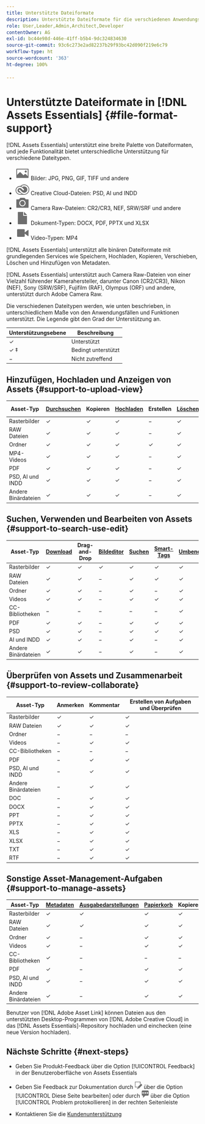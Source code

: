 ```yaml
---
title: Unterstützte Dateiformate
description: Unterstützte Dateiformate für die verschiedenen Anwendungsfälle von  [!DNL Assets Essentials]
role: User,Leader,Admin,Architect,Developer
contentOwner: AG
exl-id: bc44e98d-446e-41ff-b5b4-9dc324834630
source-git-commit: 93c6c273e2ad82237b29f93bc42d090f219e6c79
workflow-type: ht
source-wordcount: '363'
ht-degree: 100%

---
```


# Unterstützte Dateiformate in [!DNL Assets Essentials] {#file-format-support}

[!DNL Assets Essentials] unterstützt eine breite Palette von Dateiformaten, und jede Funktionalität bietet unterschiedliche Unterstützung für verschiedene Dateitypen.

* ![Symbol für Bilddateityp](assets/image-icon.svg) Bilder: JPG, PNG, GIF, TIFF und andere
* ![Symbol für Creative Cloud-Typ](assets/creative-cloud-files.svg) Creative Cloud-Dateien: PSD, AI und INDD
* ![Symbol für Kameratyp](assets/camera-icon.svg) Camera Raw-Dateien: CR2/CR3, NEF, SRW/SRF und andere
* ![document file type icon](assets/document-icon.svg) Dokument-Typen: DOCX, PDF, PPTX und XLSX
* ![video file type icon](assets/video-icon.svg) Video-Typen: MP4

[!DNL Assets Essentials] unterstützt alle binären Dateiformate mit grundlegenden Services wie Speichern, Hochladen, Kopieren, Verschieben, Löschen und Hinzufügen von Metadaten.

[!DNL Assets Essentials] unterstützt auch Camera Raw-Dateien von einer Vielzahl führender Kamerahersteller, darunter Canon (CR2/CR3), Nikon (NEF), Sony (SRW/SRF), Fujifilm (RAF), Olympus (ORF) und andere, unterstützt durch Adobe Camera Raw.

Die verschiedenen Dateitypen werden, wie unten beschrieben, in unterschiedlichem Maße von den Anwendungsfällen und Funktionen unterstützt. Die Legende gibt den Grad der Unterstützung an.

| Unterstützungsebene | Beschreibung |
|-------------------|-------------------------|
| ✓ | Unterstützt |
| ✓ ‡ | Bedingt unterstützt |
| − | Nicht zutreffend |

## Hinzufügen, Hochladen und Anzeigen von Assets {#support-to-upload-view}

<!-- TBD: For AEM, AI files require the PDF option to be selected when saving the AI file.
-->

| Asset-Typ | [Durchsuchen](/help/navigate-view.md) | Kopieren | [Hochladen](/help/add-delete.md) | Erstellen | [Löschen](/help/add-delete.md#delete-assets) | Details | Bild-Zoom | [Kürzlich angesehen](/help/navigate-view.md) |
|-------------------|----------|----------|----------|----------|----------|-------------------|------------|-----------------|
| Rasterbilder | ✓ | ✓ | ✓ | − | ✓ | ✓ | ✓ | ✓ |
| RAW Dateien | ✓ | ✓ | ✓ | − | ✓ | ✓ | ✓ | ✓ |
| Ordner | ✓ | ✓ | ✓ | ✓ | ✓ | ✓ | − | − |
| MP4-Videos | ✓ | ✓ | ✓ | − | ✓ | ✓ ‡ | − | ✓ |
| PDF | ✓ | ✓ | ✓ | − | ✓ | ✓ | − | ✓ |
| PSD, AI und INDD | ✓ | ✓ | ✓ | − | ✓ | ✓ ‡ | − | ✓ |
| Andere Binärdateien | ✓ | ✓ | ✓ | − | ✓ | ✓ | − | ✓ |

<!-- Hiding CC Libraries (considered beta) as per PM feedback.
| CC Libraries  | &#10003; | &minus;  | &#10003; | &#10003; | &#10003; | &#10003; | &minus;    | &minus;         |
-->

## Suchen, Verwenden und Bearbeiten von Assets {#support-to-search-use-edit}

| Asset-Typ | [Download](/help/manage-organize.md#download) | Drag-and-Drop | [Bildeditor](/help/edit-images.md) | [Suchen](/help/search.md) | [Smart-Tags](/help/metadata.md#tags) | [Umbenennen](/help/manage-organize.md) | [Versionen](/help/manage-organize.md#versions-of-assets) |
|---------------|----------|---------------|--------------|----------|------------|----------|----------|
| Rasterbilder | ✓ | ✓ | ✓ | ✓ | ✓ | ✓ | ✓ |
| RAW Dateien | ✓ | ✓ | − | ✓ | ✓ | ✓ | ✓ | ✓ |
| Ordner | ✓ | ✓ | − | ✓ | − | ✓ | ✓ |
| Videos | ✓ | ✓ | − | ✓ | ✓ | ✓ | ✓ |
| CC-Bibliotheken | − | − | − | − | − | ✓ | ✓ |
| PDF | ✓ | ✓ | − | ✓ | ✓ | ✓ | ✓ |
| PSD | ✓ | ✓ | − | ✓ | ✓ | ✓ | ✓ |
| AI und INDD | ✓ | ✓ | − | ✓ | − | ✓ | ✓ |
| Andere Binärdateien | ✓ | ✓ | − | ✓ | − | ✓ | ✓ |


## Überprüfen von Assets und Zusammenarbeit {#support-to-review-collaborate}

| Asset-Typ | Anmerken | Kommentar | Erstellen von Aufgaben und Überprüfen |
|---------------|----------|----------|-------------------------|
| Rasterbilder | ✓ | ✓ | ✓ |
| RAW Dateien | ✓ | ✓ | ✓ |
| Ordner | − | − | − |
| Videos | − | ✓ | ✓ |
| CC-Bibliotheken | − | − | − |
| PDF | − | ✓ | ✓ |
| PSD, AI und INDD | − | ✓ | ✓ |
| Andere Binärdateien | − | ✓ | ✓ |
| DOC | − | ✓ | ✓ |
| DOCX | − | ✓ | ✓ |
| PPT | − | ✓ | ✓ |
| PPTX | − | ✓ | ✓ |
| XLS | − | ✓ | ✓ |
| XLSX | − | ✓ | ✓ |
| TXT | − | ✓ | ✓ |
| RTF | − | ✓ | ✓ |

## Sonstige Asset-Management-Aufgaben {#support-to-manage-assets}

| Asset-Typ | [Metadaten](/help/metadata.md) | [Ausgabedarstellungen](/help/add-delete.md#renditions) | [Papierkorb](/help/add-delete.md#delete-assets) | Kopieren | Verschieben |
|---------------|-------------------|------------|----------|----------|----------|
| Rasterbilder | ✓ | ✓ | ✓ | ✓ | ✓ |
| RAW Dateien | ✓ | ✓ | ✓ | ✓ | ✓ |
| Ordner | ✓ | − | ✓ | ✓ | ✓ |
| Videos | ✓ | − | ✓ | ✓ | ✓ |
| CC-Bibliotheken | ✓ | − | − | − | − |
| PDF | ✓ | − | ✓ | ✓ | ✓ |
| PSD, AI und INDD | ✓ | − | ✓ | ✓ | ✓ |
| Andere Binärdateien | ✓ | − | ✓ | ✓ | ✓ |

Benutzer von [!DNL Adobe Asset Link] können Dateien aus den unterstützten Desktop-Programmen von [!DNL Adobe Creative Cloud] in das [!DNL Assets Essentials]-Repository hochladen und einchecken (eine neue Version hochladen).

<!-- TBD: Saving the template table separately for later use.
| Asset type    | Features |
|---------------|----------|
| Raster images |          |
| Folders       |          |
| Videos        |          |
| CC Libraries  |          |
| PDF files     |          |
| PSD           |          |
| AI            |          |
| INDD          |          |

>[!MORELIKETHIS]
>
>* []()
-->

## Nächste Schritte {#next-steps}

* Geben Sie Produkt-Feedback über die Option [!UICONTROL Feedback] in der Benutzeroberfläche von Assets Essentials

* Geben Sie Feedback zur Dokumentation durch ![Bearbeiten der Seite](assets/do-not-localize/edit-page.png) über die Option [!UICONTROL Diese Seite bearbeiten] oder durch ![Erstellen eines GitHub-Themas](assets/do-not-localize/github-issue.png) über die Option [!UICONTROL Problem protokollieren] in der rechten Seitenleiste

* Kontaktieren Sie die [Kundenunterstützung](https://experienceleague.adobe.com/?support-solution=General&amp;lang=de#support)
